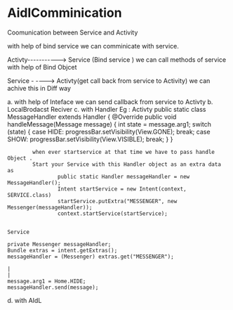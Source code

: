 # AidlComminication

Coomunication between Service and Activity

with help of bind service we can comminicate with service.

Activty-----------> Service (Bind service ) we can call methods of service with help of Bind Objcet

Service - ----> Activty(get call back from service to Activity) we can achive this in Diff way

a. with help of Inteface we can send callback from service to Activty
b. LocalBrodacst Reciver
c. with Handler
Eg : Activty public static class MessageHandler extends Handler { @Override public void handleMessage(Message message) { int state = message.arg1; switch (state) { case HIDE: progressBar.setVisibility(View.GONE); break; case SHOW: progressBar.setVisibility(View.VISIBLE); break; } }

            when ever startservice at that time we have to pass handle Object .
            Start your Service with this Handler object as an extra data as
                    public static Handler messageHandler = new MessageHandler();
                    Intent startService = new Intent(context, SERVICE.class)
                    startService.putExtra("MESSENGER", new Messenger(messageHandler));
                    context.startService(startService);


    Service  

    private Messenger messageHandler;
    Bundle extras = intent.getExtras();
    messageHandler = (Messenger) extras.get("MESSENGER");

    |
    |
    message.arg1 = Home.HIDE;
    messageHandler.send(message);
d. with AIdL
